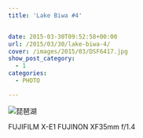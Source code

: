 ```yaml
---
title: 'Lake Biwa #4'


date: 2015-03-30T09:52:58+00:00
url: /2015/03/30/lake-biwa-4/
cover: /images/2015/03/DSF6417.jpg
show_post_category:
  - 1
categories:
  - PHOTO

---
```

![琵琶湖](/images/2015/03/DSF6417.jpg "琵琶湖")

FUJIFILM X-E1 FUJINON XF35mm f/1.4
